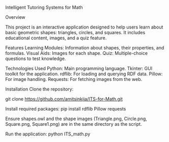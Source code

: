 Intelligent Tutoring Systems for Math

Overview

This project is an interactive application designed to help users learn about basic geometric shapes: triangles, circles, and squares. It includes educational content, images, and a quiz feature.

Features
Learning Modules: Information about shapes, their properties, and formulas.
Visual Aids: Images for each shape.
Quiz: Multiple-choice questions to test knowledge.

Technologies Used
Python: Main programming language.
Tkinter: GUI toolkit for the application.
rdflib: For loading and querying RDF data.
Pillow: For image handling.
Requests: For fetching images from the web.

Installation
Clone the repository:

git clone https://github.com/amitsinkija/ITS-for-Math.git

Install required packages:
pip install rdflib Pillow requests

Ensure shapes.owl and the shape images (Triangle.png, Circle.png, Square.png, Square1.png) are in the same directory as the script.

Run the application:
python ITS_math.py
